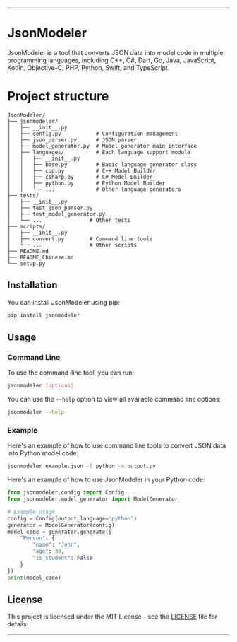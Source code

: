 
---

# JsonModeler

JsonModeler is a tool that converts JSON data into model code in multiple programming languages, including C++, C#, Dart, Go, Java, JavaScript, Kotlin, Objective-C, PHP, Python, Swift, and TypeScript.

# Project structure

```
JsonModeler/
├── jsonmodeler/
│   ├── __init__.py
│   ├── config.py           # Configuration management
│   ├── json_parser.py      # JSON parser
│   ├── model_generator.py  # Model generator main interface
│   ├── languages/          # Each language support module
│   │   ├── __init__.py
│   │   ├── base.py         # Basic language generator class
│   │   ├── cpp.py          # C++ Model Builder
│   │   ├── csharp.py       # C# Model Builder
│   │   ├── python.py       # Python Model Builder
│   │   └── ...             # Other language generators
├── tests/
│   ├── __init__.py
│   ├── test_json_parser.py
│   ├── test_model_generator.py
│   └── ...               # Other tests
├── scripts/
│   ├── __init__.py
│   ├── convert.py        # Command line tools
│   └── ...               # Other scripts
├── README.md
├── README_Chinese.md
└── setup.py
```

## Installation

You can install JsonModeler using pip:

```bash
pip install jsonmodeler
```

## Usage

### Command Line

To use the command-line tool, you can run:

```bash
jsonmodeler [options]
```

You can use the `--help` option to view all available command line options:

```bash
jsonmodeler --help
```

### Example

Here's an example of how to use command line tools to convert JSON data into Python model code:

```bash
jsonmodeler example.json -l python -o output.py
```

Here's an example of how to use JsonModeler in your Python code:

```python
from jsonmodeler.config import Config
from jsonmodeler.model_generator import ModelGenerator

# Example usage
config = Config(output_language='python')
generator = ModelGenerator(config)
model_code = generator.generate({
    "Person": {
        "name": "John",
        "age": 30,
        "is_student": False
    }
})
print(model_code)
```

## License

This project is licensed under the MIT License - see the [LICENSE](LICENSE) file for details.

---
